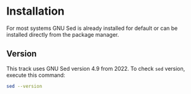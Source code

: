 # Installation

For most systems GNU Sed is already installed for default or can be installed directly from the package manager.

## Version

This track uses GNU Sed version 4.9 from 2022. To check `sed` version, execute this command:

```sh
sed --version
```
